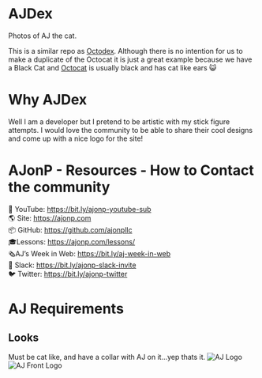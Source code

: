 # AJDex
Photos of AJ the cat.

This is a similar repo as [Octodex](https://octodex.github.com/). Although there is no intention for us to make a duplicate of the Octocat it is just a great example because we have a Black Cat and [Octocat](https://github.com/octocat) is usually black and has cat like ears 😺

# Why AJDex
Well I am a developer but I pretend to be artistic with my stick figure attempts. I would love the community to be able to share their cool designs and come up with a nice logo for the site!

# AJonP - Resources - How to Contact the community
🎥 YouTube: https://bit.ly/ajonp-youtube-sub  
🌎 Site: https://ajonp.com  
📦 GitHub: https://github.com/ajonpllc  
🎓Lessons: https://ajonp.com/lessons/   
🗞AJ’s Week in Web: https://bit.ly/aj-week-in-web   
💬 Slack: https://bit.ly/ajonp-slack-invite   
🐦 Twitter: https://bit.ly/ajonp-twitter  

# AJ Requirements
## Looks
Must be cat like, and have a collar with AJ on it...yep thats it.
![AJ Logo](https://res.cloudinary.com/ajonp/image/upload/f_auto,fl_lossy,q_auto,w_800/v1549640244/aj_channel_icon_nxfuvf.png)
![AJ Front Logo](https://res.cloudinary.com/ajonp/image/upload/f_auto,fl_lossy,q_auto,w_800/v1549642369/AJ_FrontFacingCollar_npllj0.png)

